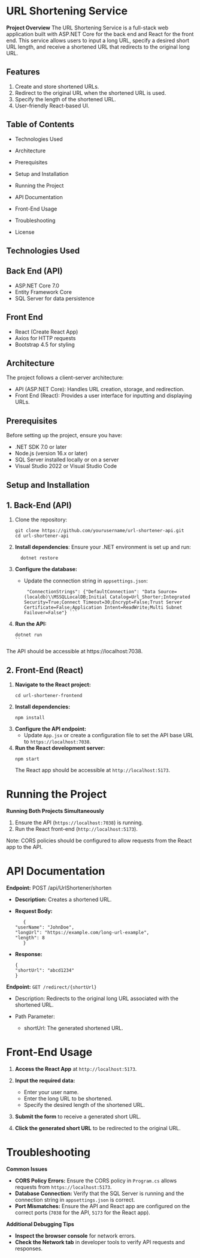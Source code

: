 # URL Shortening Service

**Project Overview**
The URL Shortening Service is a full-stack web application built with ASP.NET Core for the back end and React for the front end. This service allows users to input a long URL, specify a desired short URL length, and receive a shortened URL that redirects to the original long URL.

## Features
1. Create and store shortened URLs.
2. Redirect to the original URL when the shortened URL is used.
3. Specify the length of the shortened URL.
4. User-friendly React-based UI.

## Table of Contents

- Technologies Used

- Architecture

- Prerequisites

- Setup and Installation

- Running the Project

- API Documentation

- Front-End Usage

- Troubleshooting

- License

## Technologies Used

## Back End (API)

- ASP.NET Core 7.0
- Entity Framework Core
- SQL Server for data persistence
## Front End
- React (Create React App)
- Axios for HTTP requests
- Bootstrap 4.5 for styling

## Architecture
The project follows a client-server architecture:

- API (ASP.NET Core): Handles URL creation, storage, and redirection.
- Front End (React): Provides a user interface for inputting and displaying URLs.

## Prerequisites
Before setting up the project, ensure you have:

- .NET SDK 7.0 or later
- Node.js (version 16.x or later)
- SQL Server installed locally or on a server
- Visual Studio 2022 or Visual Studio Code

## Setup and Installation
## 1. Back-End (API)
   1. Clone the repository:
        ```
        git clone https://github.com/yourusername/url-shortener-api.git
        cd url-shortener-api
        ```
      
  2. **Install dependencies**: Ensure your .NET environment is set up and run:
        
     
           dotnet restore
        
  3. **Configure the database:**
      - Update the connection string in `appsettings.json`:
        ```
         "ConnectionStrings": {"DefaultConnection": "Data Source=(localdb)\\MSSQLLocalDB;Initial Catalog=Url_Shorter;Integrated Security=True;Connect Timeout=30;Encrypt=False;Trust Server Certificate=False;Application Intent=ReadWrite;Multi Subnet Failover=False"} ```

  4. **Run the API:**
      ```
     dotnet run
      ``
The API should be accessible at https://localhost:7038. 

## 2. Front-End (React)
   1. **Navigate to the React project:**
         ```
         cd url-shortener-frontend
         ```
   2. **Install dependencies:**
         ```
         npm install
         ```
   3. **Configure the API endpoint:**
         - Update `App.jsx` or create a configuration file to set the API base URL to `https://localhost:7038`.
   4. **Run the React development server:**
         ```
         npm start
         ```
         The React app should be accessible at `http://localhost:5173`.


# Running the Project
**Running Both Projects Simultaneously**
1. Ensure the API (`https://localhost:7038`) is running.
2. Run the React front-end (`http://localhost:5173`).
   
Note: CORS policies should be configured to allow requests from the React app to the API.


# API Documentation 

**Endpoint:** POST /api/UrlShortener/shorten

- **Description:** Creates a shortened URL.

- **Request Body:**
  ```
     {
  "userName": "JohnDoe",
  "longUrl": "https://example.com/long-url-example",
  "length": 8
     }
  ```
  
- **Response:**
   ```
   {
  "shortUrl": "abcd1234"
   }
   ```

**Endpoint:** `GET /redirect/{shortUrl}`
- Description: Redirects to the original long URL associated with the shortened URL.
  
- Path Parameter:
   - shortUrl: The generated shortened URL.

# **Front-End Usage**
     
1. **Access the React App** at `http://localhost:5173`.
   
2. **Input the required data:**
   - Enter your user name.
   - Enter the long URL to be shortened.
   - Specify the desired length of the shortened URL.
3. **Submit the form** to receive a generated short URL.
4. **Click the generated short URL** to be redirected to the original URL.
       
# Troubleshooting

**Common Issues**

- **CORS Policy Errors:** Ensure the CORS policy in `Program.cs` allows requests from `https://localhost:5173`.
- **Database Connection:** Verify that the SQL Server is running and the connection string in `appsettings.json` is correct.
- **Port Mismatches:** Ensure the API and React app are configured on the correct ports (`7038` for the API, `5173` for the React app).

  
**Additional Debugging Tips**
- **Inspect the browser console** for network errors.
- **Check the Network tab** in developer tools to verify API requests and responses.
      
